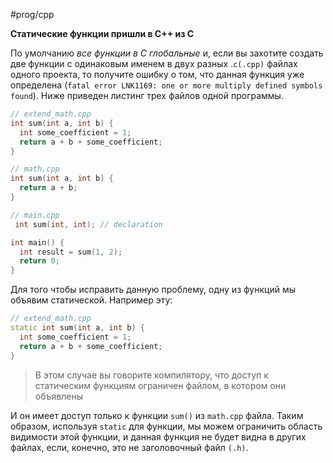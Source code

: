 #prog/cpp 

**Статические функции пришли в С++ из С**

По умолчанию *все функции в С глобальные* и, если вы захотите создать две функции с одинаковым именем в двух разных .`c(.cpp)` файлах одного проекта, то получите ошибку о том, что данная функция уже определена (`fatal error LNK1169: one or more multiply defined symbols found`). Ниже приведен листинг трех файлов одной программы.

```c++
// extend_math.cpp
int sum(int a, int b) {
  int some_coefficient = 1;
  return a + b + some_coefficient;
}
```

```c++
// math.cpp
int sum(int a, int b) {
  return a + b;
}
```

```c++
// main.cpp
 int sum(int, int); // declaration

int main() {
  int result = sum(1, 2);
  return 0;
}
```

Для того чтобы исправить данную проблему, одну из функций мы объявим статической. Например эту:

```c++
// extend_math.cpp
static int sum(int a, int b) {
  int some_coefficient = 1;
  return a + b + some_coefficient;
}
```

> В этом случае вы говорите компилятору, что доступ к статическим функциям ограничен файлом, в котором они объявлены

И он имеет доступ только к функции `sum()` из `math.cpp` файла. Таким образом, используя `static` для функции, мы можем ограничить область видимости этой функции, и данная функция не будет видна в других файлах, если, конечно, это не заголовочный файл `(.h)`.